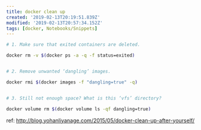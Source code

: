 ```yaml
---
title: docker clean up
created: '2019-02-13T20:19:51.839Z'
modified: '2019-02-13T20:57:34.152Z'
tags: [docker, Notebooks/Snippets]
---
```


```sh
# 1. Make sure that exited containers are deleted.

docker rm -v $(docker ps -a -q -f status=exited)


# 2. Remove unwanted ‘dangling’ images.

docker rmi $(docker images -f "dangling=true" -q)


# 3. Still not enough space? What is this ‘vfs’ directory?

docker volume rm $(docker volume ls -qf dangling=true)
```

ref: <http://blog.yohanliyanage.com/2015/05/docker-clean-up-after-yourself/>
